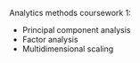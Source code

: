 Analytics methods coursework 1:

- Principal component analysis
- Factor analysis
- Multidimensional scaling

